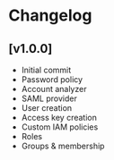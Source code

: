 # Changelog

## [v1.0.0]

- Initial commit
- Password policy
- Account analyzer
- SAML provider
- User creation
- Access key creation
- Custom IAM policies
- Roles
- Groups & membership

